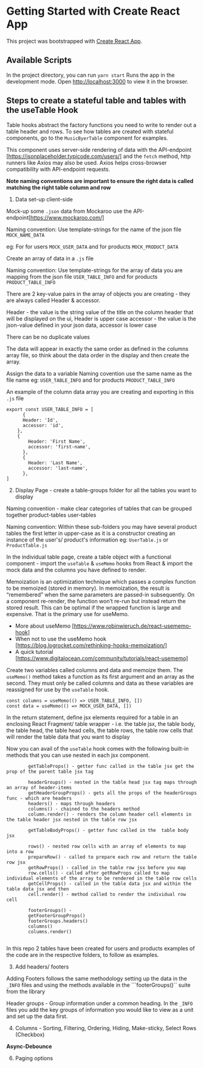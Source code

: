 # Getting Started with Create React App

This project was bootstrapped with [Create React App](https://github.com/facebook/create-react-app).

## Available Scripts

In the project directory, you can run  `yarn start`  Runs the app in the development mode.
Open [http://localhost:3000](http://localhost:3000) to view it in the browser.


## Steps to create a stateful table and tables with the useTable Hook

Table hooks abstract the factory functions you need to write to render out a table header and rows. To see how tables are created with stateful components, go to the ```MusicByerTable``` component for examples.

This component uses server-side rendering of data with the API-endpoint [https://jsonplaceholder.typicode.com/users/] and the ```fetch``` method, http runners like Axios may also be used. Axios helps cross-browser compatibility with API-endpoint requests.

__Note naming conventions are important to ensure the right data is called matching the right table column and row__

1. Data set-up client-side 

Mock-up some ```.json``` data from Mockaroo use the API-endpoint[https://www.mockaroo.com/]

Naming convention:
Use template-strings for the name of the json file ```MOCK_NAME_DATA```

eg: For for users ```MOCK_USER_DATA``` and for products ```MOCK_PRODUCT_DATA```

Create an array of data in a ```.js``` file

Naming convention:
Use template-strings for the array of data you are mapping from the json file ```USER_TABLE_INFO```  and for products ```PRODUCT_TABLE_INFO```


There are 2 key-value pairs in the array of objects you are creating - they are always called Header & accessor.

Header - the value is the string value of the title on the column header that will be displayed on the ui, Header is upper case
accessor - the value is the json-value defined in your json data, accessor is lower case

There can be no duplicate values 

The data will appear in exactly the same order as defined in the columns array file, so think about the data order in the display and then create the array.

Assign the data to a variable
Naming covention use the same name as the file name
eg: ```USER_TABLE_INFO```  and for products ```PRODUCT_TABLE_INFO```

An example of the column data array you are creating and exporting in this ```.js``` file

```
export const USER_TABLE_INFO = [
      {
      Header: 'Id',    
      accessor: 'id',
    },
    {
        Header: 'First Name',    
        accessor: 'first-name',
      },  
      {
        Header: 'Last Name',    
        accessor: 'last-name',
      },
]
```

2. Display Page - create a table-groups folder for all the tables you want to display

Naming convention - make clear categories of tables that can be grouped together
product-tables
user-tables

Naming convention:
Within these sub-folders you may have several product tables the first letter in upper-case as it is a constructor creating an instance of the user's/ product's information 
eg: ```UserTable.js``` or ```ProductTable.js``` 

In the individual table page, create a table object with a functional component - import the ```useTable``` & ```useMemo``` hooks from React & import the mock data and the columns you have defined to render.

Memoization is an optimization technique which passes a complex function to be memoized (stored in memory). In memoization, the result is “remembered” when the same parameters are passed-in subsequently. On a component re-render, the function won’t re-run but instead return the stored result. This can be optimal if the wrapped function is large and expensive. That is the primary use for useMemo.

- More about useMemo [https://www.robinwieruch.de/react-usememo-hook]
- When not to use the useMemo hook [https://blog.logrocket.com/rethinking-hooks-memoization/]
- A quick tutorial [https://www.digitalocean.com/community/tutorials/react-usememo]

Create two variables called columns and data and memoize them. The ```useMemo()``` method takes a function as its first argument and an array as the second. They must only be called columns and data as these variables are reassigned for use by the ```useTable``` hook.

```
const columns = useMemo(() => USER_TABLE_INFO, [])  
const data = useMemo(() => MOCK_USER_DATA, [])
```   

In the return statement, define jsx elements required for a table in an enclosing React Fragment/ table wrapper - i.e. the table jsx, the table body, the table head, the table head cells, the table rows, the table row cells that will render the table data that you want to display

Now you can avail of the ```useTable``` hook comes with the following built-in methods that you can use nested in each jsx component.

```
        getTableProps() - getter func called in the table jsx get the prop of the parent table jsx tag
       
        headerGroups() - nested in the table head jsx tag maps through an array of header-items 
        getHeaderGroupProps() - gets all the props of the headerGroups func - which are headers
        headers() - maps through headers
        columns() - chained to the headers method
        column.render() - renders the column header cell elements in the table header jsx nested in the table row jsx

        getTableBodyProps() - getter func called in the  table body jsx

        rows() - nested row cells with an array of elements to map into a row
        prepareRow() - called to prepare each row and return the table row jsx
        getRowProps() - called in the table row jsx before you map 
        row.cells() - called after getRowProps called to map individual elements of the array to be rendered in the table row cells 
        getCellProps() - called in the table data jsx and within the table data jsx and then
        cell.render() - method called to render the individual row cell

        footerGroups() -
        getFooterGroupProps()
        footerGroups.headers()
        columns()
        columns.render()
      
```        

In this repo 2 tables have been created for users and products examples of the code are in the respective folders, to follow as examples.


3. Add headers/ footers

Adding Footers follows the same methodology setting up the data in the ```_INFO``` files and using the methods available in the ```footerGroups()`` suite from the library

Header groups - Group information under a common heading. In the ```_INFO``` files you add the key groups of information you would like to view as a unit and set up the data first.

4. Columns - Sorting, Filtering, Ordering, Hiding, Make-sticky, Select Rows (Checkbox)



**Async-Debounce**


6. Paging options 